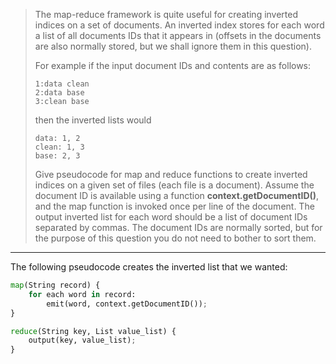 > The map-reduce framework is quite useful for creating inverted indices on a 
> set of documents. An inverted index stores for each word a list of all documents
> IDs that it appears in (offsets in the documents are also normally stored, but 
> we shall ignore them in this question). 
> 
> For example if the input document IDs and contents are as follows: 
> ```
> 1:data clean
> 2:data base
> 3:clean base
> ```
> then the inverted lists would
> ```
> data: 1, 2
> clean: 1, 3 
> base: 2, 3
> ```
> Give pseudocode for map and reduce functions to create inverted indices on a given set 
> of files (each file is a document). Assume the document ID is available using a function 
> **context.getDocumentID()**, and the map function is invoked once per line of the document. 
> The output inverted list for each word should be a list of document IDs separated by commas. 
> The document IDs are normally sorted, but for the purpose of this question you do not need to 
> bother to sort them. 

--------------------------------

The following pseudocode creates the inverted list that we wanted: 

```python
map(String record) { 
    for each word in record: 
        emit(word, context.getDocumentID());
}

reduce(String key, List value_list) { 
    output(key, value_list);
}
```